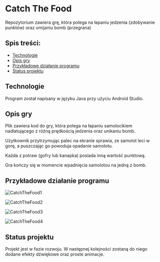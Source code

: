 # Catch The Food
Repozytorium zawiera grę, która polega na łapaniu jedzenia (zdobywanie punktów) oraz omijaniu bomb (przegrana)

## Spis treści:
* [Technologie](#technologie)
* [Opis gry](#opis-gry)
* [Przykładowe działanie programu](#przykładowe-działanie-programu)
* [Status projektu](#status-projektu)

## Technologie
Program został napisany w języku Java przy użyciu Android Studio.

## Opis gry
Plik zawiera kod do gry, która polega na łapaniu samolocikiem nadlatującego z różną prędkością jedzenia oraz unikaniu bomb.

Użytkownik przytrzymując palec na ekranie sprawia, ze samolot leci w gorę, a puszczając go powoduja opadanie samolotu.

Każda z potraw (gofry lub kanapka) posiada inną wartość punktową.

Gra kończy się w momencie wpadnięcia samolotou na jedną z bomb. 
 
## Przykładowe działanie programu

![CatchTheFood1](https://user-images.githubusercontent.com/79590271/150160357-6d88355d-bc25-4f6b-b541-c917314dee56.jpg)

![CatchTheFood2](https://user-images.githubusercontent.com/79590271/150160365-86829dd7-e958-4417-adbc-8653d896a8b9.jpg)

![CatchTheFood3](https://user-images.githubusercontent.com/79590271/150160370-cbaef5c8-57b8-4630-a344-e3906af7077a.jpg)

![CatchTheFood4](https://user-images.githubusercontent.com/79590271/150160374-c6645896-28da-44db-ad53-af72736e01dc.jpg)


## Status projektu
Projekt jest w fazie rozwoju. W następnej kolejności zostaną do niego dodane efekty dźwiękowe oraz proste animacje.
